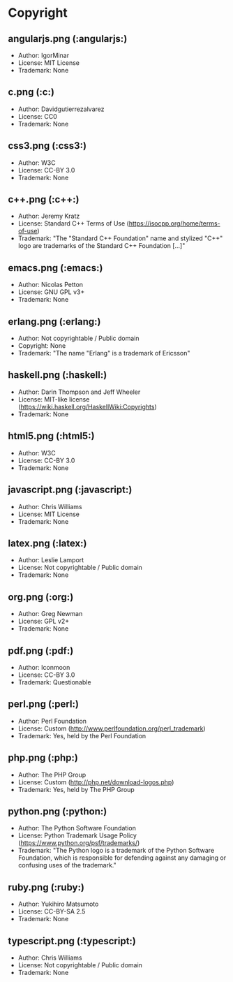# Copyright

## angularjs.png (:angularjs:)
* Author: IgorMinar
* License: MIT License
* Trademark: None

## c.png (:c:)

* Author: Davidgutierrezalvarez
* License: CC0
* Trademark: None

## css3.png (:css3:)
* Author: W3C
* License: CC-BY 3.0
* Trademark: None

## c++.png (:c++:)

* Author: Jeremy Kratz
* License: Standard C++ Terms of Use (https://isocpp.org/home/terms-of-use)
* Trademark: "The "Standard C++ Foundation" name and stylized "C++" logo are trademarks of the Standard C++ Foundation [...]"

## emacs.png (:emacs:)

* Author: Nicolas Petton
* License: GNU GPL v3+
* Trademark: None

## erlang.png (:erlang:)

* Author: Not copyrightable / Public domain
* Copyright: None
* Trademark: "The name "Erlang" is a trademark of Ericsson"

## haskell.png (:haskell:)

* Author: Darin Thompson and Jeff Wheeler
* License: MIT-like license (https://wiki.haskell.org/HaskellWiki:Copyrights)
* Trademark: None

## html5.png (:html5:)
* Author: W3C
* License: CC-BY 3.0
* Trademark: None

## javascript.png (:javascript:)
* Author: Chris Williams
* License: MIT License
* Trademark: None

## latex.png (:latex:)
* Author: Leslie Lamport
* License: Not copyrightable / Public domain
* Trademark: None

## org.png (:org:)

* Author: Greg Newman
* License: GPL v2+
* Trademark: None

## pdf.png (:pdf:)

* Author: Iconmoon
* License: CC-BY 3.0
* Trademark: Questionable

## perl.png (:perl:)

* Author: Perl Foundation
* License: Custom (http://www.perlfoundation.org/perl_trademark)
* Trademark: Yes, held by the Perl Foundation

## php.png (:php:)

* Author: The PHP Group
* License: Custom (http://php.net/download-logos.php)
* Trademark: Yes, held by The PHP Group

## python.png (:python:)

* Author: The Python Software Foundation
* License: Python Trademark Usage Policy (https://www.python.org/psf/trademarks/)
* Trademark: "The Python logo is a trademark of the Python Software Foundation, which is responsible for defending against any damaging or confusing uses of the trademark."

## ruby.png (:ruby:)

* Author: Yukihiro Matsumoto
* License: CC-BY-SA 2.5
* Trademark: None

## typescript.png (:typescript:)
* Author: Chris Williams
* License: Not copyrightable / Public domain
* Trademark: None
